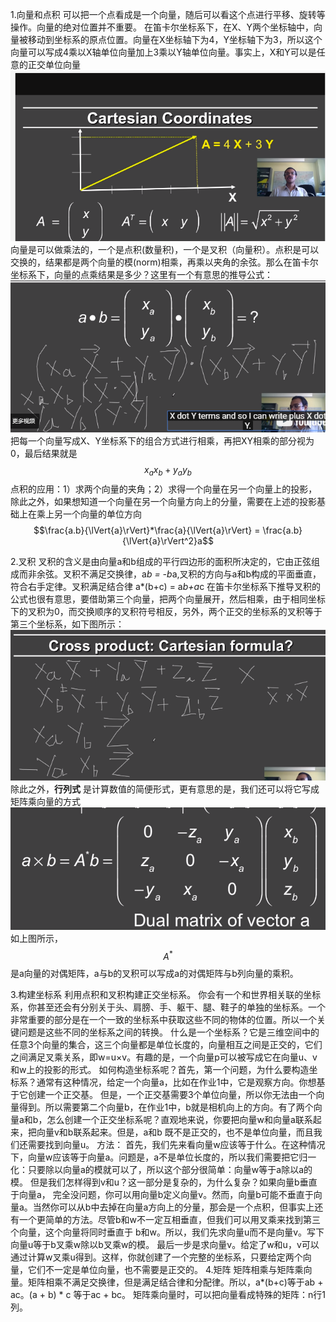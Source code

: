 1.向量和点积
 可以把一个点看成是一个向量，随后可以看这个点进行平移、旋转等操作。向量的绝对位置并不重要。
 在笛卡尔坐标系下，在X、Y两个坐标轴中，向量被移动到坐标系的原点位置。向量在X坐标轴下为4，Y坐标轴下为3，所以这个向量可以写成4乘以X轴单位向量加上3乘以Y轴单位向量。事实上，X和Y可以是任意的正交单位向量
![](/Computer_Graphics/images/2.png)
向量是可以做乘法的，一个是点积(数量积)，一个是叉积（向量积）。点积是可以交换的，结果都是两个向量的模(norm)相乘，再乘以夹角的余弦。那么在笛卡尔坐标系下，向量的点乘结果是多少？这里有一个有意思的推导公式：
![](/Computer_Graphics/images/3.png)把每一个向量写成X、Y坐标系下的组合方式进行相乘，再把XY相乘的部分视为0，最后结果就是$$x_ax_b+y_ay_b$$
点积的应用：1）求两个向量的夹角；2）求得一个向量在另一个向量上的投影，除此之外，如果想知道一个向量在另一个向量方向上的分量，需要在上述的投影基础上在乘上另一个向量的单位方向$$\frac{a.b}{\lVert{a}\rVert}*\frac{a}{\lVert{a}\rVert} = \frac{a.b}{\lVert{a}\rVert^2}a$$

2.叉积
叉积的含义是由向量a和b组成的平行四边形的面积所决定的，它由正弦组成而非余弦。叉积不满足交换律，a*b = -b*a,叉积的方向与a和b构成的平面垂直，符合右手定律。叉积满足结合律 a*(b+c) = a*b+a*c
在笛卡尔坐标系下推导叉积的公式也很有意思，要借助第三个向量，把两个向量展开，然后相乘，由于相同坐标下的叉积为0，而交换顺序的叉积符号相反，另外，两个正交的坐标系的叉积等于第三个坐标系，如下图所示：
![](/Computer_Graphics/images/4.png)
除此之外，**行列式** 是计算数值的简便形式，更有意思的是，我们还可以将它写成矩阵乘向量的方式
![](/Computer_Graphics/images/5.png)
如上图所示，$$A^*$$是a向量的对偶矩阵，a与b的叉积可以写成a的对偶矩阵与b列向量的乘积。

3.构建坐标系
利用点积和叉积构建正交坐标系。
你会有一个和世界相关联的坐标系，你甚至还会有分别关于头、肩膀、手、躯干、腿、鞋子的单独的坐标系。一个非常重要的部分是在一个一致的坐标系中获取这些不同的物体的位置。所以一个关键问题是这些不同的坐标系之间的转换。
什么是一个坐标系？它是三维空间中的任意3个向量的集合，这三个向量都是单位长度的，向量相互之间是正交的，它们之间满足叉乘关系，即w=u×v。有趣的是，一个向量p可以被写成它在向量u、v和w上的投影的形式。
如何构造坐标系呢？首先，第一个问题，为什么要构造坐标系？通常有这种情况，给定一个向量a，比如在作业1中，它是观察方向。你想基于它创建一个正交基。
但是，一个正交基需要3个单位向量，所以你无法由一个向量得到。所以需要第二个向量b，在作业1中，b就是相机向上的方向。有了两个向量a和b，怎么创建一个正交坐标系呢？直观地来说，你要把向量w和向量a联系起来，把向量v和b联系起来。但是，a和b
既不是正交的，也不是单位向量，而且我们还需要找到向量u。
方法：
 首先，我们先来看向量w应该等于什么。在这种情况下，向量w应该等于向量a。问题是，a不是单位长度的，所以我们需要把它归一化：只要除以向量a的模就可以了，所以这个部分很简单：向量w等于a除以a的模。
 但是我们怎样得到v和u？这一部分是复杂的，为什么复杂？如果向量b垂直于向量a，
完全没问题，你可以用向量b定义向量v。然而，向量b可能不垂直于向量a。当然你可以从b中去掉在向量a方向上的分量，那会是一个点积，但事实上还有一个更简单的方法。尽管b和w不一定互相垂直，但我们可以用叉乘来找到第三个向量，这个向量将同时垂直于
b和w。所以，我们先求向量u而不是向量v。写下向量u等于b叉乘w除以b叉乘w的模。
 最后一步是求向量v。给定了w和u，v可以通过计算w叉乘u得到。这样，你就创建了一个完整的坐标系，只要给定两个向量，它们不一定是单位向量，也不需要是正交的。
 4.矩阵
 矩阵相乘与矩阵乘向量。矩阵相乘不满足交换律，但是满足结合律和分配律。所以，a*(b+c)等于ab + ac。(a + b) * c 等于ac + bc。
 矩阵乘向量时，可以把向量看成特殊的矩阵：n行1列。
